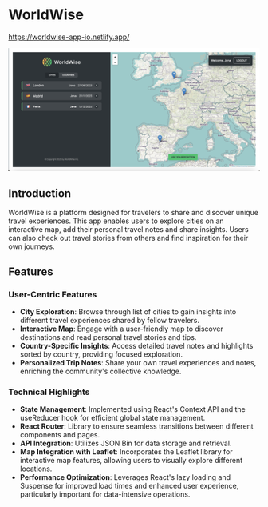 # WorldWise

https://worldwise-app-io.netlify.app/

![Screenshot](./public/screenshot.png)

## Introduction

WorldWise is a platform designed for travelers to share and discover unique travel experiences.
This app enables users to explore cities on an interactive map, add their personal travel notes and  share insights. Users can also check out travel stories from others and find inspiration for their own journeys.

## Features

### User-Centric Features
- **City Exploration**: Browse through list of cities to gain insights into different travel experiences shared by fellow travelers.
- **Interactive Map**: Engage with a user-friendly map to discover destinations and read personal travel stories and tips.
- **Country-Specific Insights**: Access detailed travel notes and highlights sorted by country, providing focused exploration.
- **Personalized Trip Notes**: Share your own travel experiences and notes, enriching the community's collective knowledge.

### Technical Highlights
- **State Management**: Implemented using React's Context API and the useReducer hook for efficient global state management.
- **React Router**: Library to ensure seamless transitions between different components and pages.
- **API Integration**: Utilizes JSON Bin for data storage and retrieval.
- **Map Integration with Leaflet**: Incorporates the Leaflet library for interactive map features, allowing users to visually explore different locations.
- **Performance Optimization**: Leverages React's lazy loading and Suspense for improved load times and enhanced user experience, particularly important for data-intensive operations.
